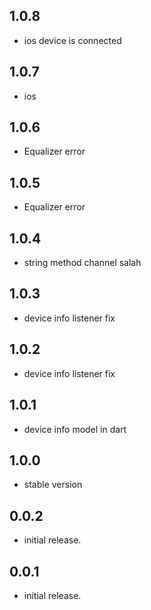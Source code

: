 ## 1.0.8

* ios device is connected

## 1.0.7

* ios

## 1.0.6

* Equalizer error

## 1.0.5

* Equalizer error

## 1.0.4

* string method channel salah

## 1.0.3

* device info listener fix

## 1.0.2

* device info listener fix

## 1.0.1

* device info model in dart

## 1.0.0

* stable version

## 0.0.2

* initial release.

## 0.0.1

* initial release.
